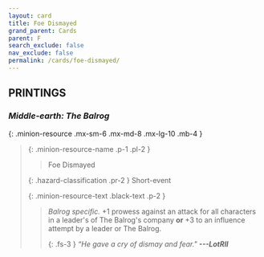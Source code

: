 ```yaml
---
layout: card
title: Foe Dismayed
grand_parent: Cards
parent: F
search_exclude: false
nav_exclude: false
permalink: /cards/foe-dismayed/
---
```


## PRINTINGS


### _Middle-earth: The Balrog_

{: .minion-resource .mx-sm-6 .mx-md-8 .mx-lg-10 .mb-4 }
> {: .minion-resource-name .p-1 .pl-2 }
> > <div class="hazard-mp"></div>
> > <div class="card-name">Foe Dismayed</div>
>
> {: .hazard-classification .pr-2 }
> Short-event
>
> {: .minion-resource-text .black-text .p-2 }
> > _Balrog specific._ +1 prowess against an attack for all characters in a leader's of The Balrog's company **or** +3 to an influence attempt by a leader or The Balrog. 
> > 
> > {: .fs-3 } 
> > _“He gave a cry of dismay and fear."_ ***---&#65279;LotRII*** 
> 
